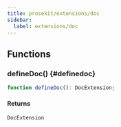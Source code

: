 ```yaml
---
title: prosekit/extensions/doc
sidebar:
  label: extensions/doc
---
```


<!-- DEBUG memberWithGroups 1 -->

<!-- DEBUG memberWithGroups 4 -->

<!-- DEBUG memberWithGroups 7 -->

<!-- DEBUG memberWithGroups 8 -->

<!-- DEBUG memberWithGroups 9 -->

## Functions

### defineDoc() {#definedoc}

```ts
function defineDoc(): DocExtension;
```

#### Returns

`DocExtension`

<!-- DEBUG inheritance start kind=4096 -->

<!-- DEBUG memberWithGroups 10 -->
